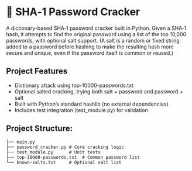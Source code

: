 # 🔐 SHA‑1 Password Cracker

A dictionary-based SHA‑1 password cracker built in Python. Given a SHA‑1 hash, it attempts to find the original password using a list of the top 10,000 passwords, with optional salt support. (A salt is a random or fixed string added to a password before hashing to make the resulting hash more secure and unique, even if the password itself is common or reused.)

## Project Features

- Dictionary attack using top-10000-passwords.txt
- Optional salted cracking, trying both salt + password and password + salt
- Built with Python’s standard hashlib (no external dependencies)
- Includes test integration (test_module.py) for validation

## Project Structure: 

```
├── main.py               
├── password_cracker.py # Core cracking logic  
├── test_module.py      # Unit tests  
├── top-10000-passwords.txt  # Common password list  
└── known-salts.txt     # Optional salt list
```
